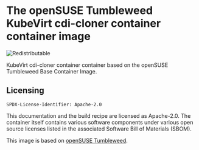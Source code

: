 # The openSUSE Tumbleweed KubeVirt cdi-cloner container container image
![Redistributable](https://img.shields.io/badge/Redistributable-Yes-green)

KubeVirt cdi-cloner container container based on the openSUSE Tumbleweed Base Container Image.

## Licensing

`SPDX-License-Identifier: Apache-2.0`

This documentation and the build recipe are licensed as Apache-2.0.
The container itself contains various software components under various open source licenses listed in the associated
Software Bill of Materials (SBOM).

This image is based on [openSUSE Tumbleweed](https://get.opensuse.org/tumbleweed/).
